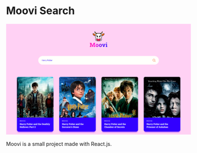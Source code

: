 # Moovi Search

![alt text](https://github.com/MathiasRauls/MooviSearch/blob/main/src/screenshot.PNG)

Moovi is a small project made with React.js.
